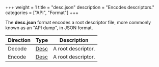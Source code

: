 +++
weight = 1
title = "desc.json"
description = "Encodes descriptors."
categories = ["API", "Format"]
+++

The **desc.json** format encodes a root descriptor file, more commonly
known as an "API dump", in JSON format.

| Direction | Type | Description |
| --- | --- | --- |
| Decode | [Desc](/api/types/Desc) | A root descriptor. |
| Encode | [Desc](/api/types/Desc) | A root descriptor. |